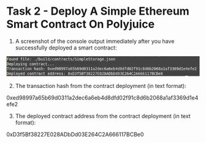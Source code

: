 Task 2 - Deploy A Simple Ethereum Smart Contract On Polyjuice
===
1. A screenshot of the console output immediately after you have successfully deployed a smart contract:

![](deployment.png)

2. The transaction hash from the contract deployment (in text format):

0xed98997a65b69d0311a2dec6a6eb4d8dfd02f91c8d6b2068a1af3369d1e4efe2

3. The deployed contract address from the contract deployment (in text format):

0xD3f5Bf38227E028ADbDd03E264C2A666117BCBe0

